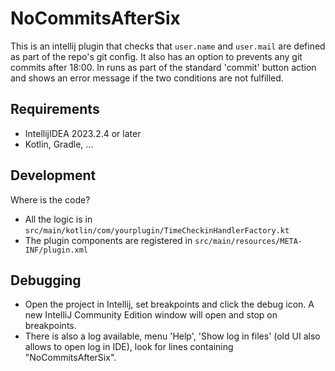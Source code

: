# NoCommitsAfterSix

This is an intellij plugin that checks that `user.name` and `user.mail` are defined as part of the repo's git config.
It also has an option to prevents any git commits after 18:00.
In runs as part of the standard 'commit' button action and shows an error message if the two conditions are not
fulfilled.

## Requirements
- IntellijIDEA 2023.2.4 or later
- Kotlin, Gradle, ...

## Development

Where is the code?
  - All the logic is in `src/main/kotlin/com/yourplugin/TimeCheckinHandlerFactory.kt`
  - The plugin components are registered in `src/main/resources/META-INF/plugin.xml`

## Debugging

- Open the project in Intellij, set breakpoints and click the debug icon. A new IntelliJ Community Edition window will
  open and stop on breakpoints.
- There is also a log available, menu 'Help', 'Show log in files' (old UI also allows to open log in IDE), look for
  lines containing "NoCommitsAfterSix".